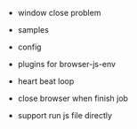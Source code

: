 - window close problem

- samples

- config

- plugins for browser-js-env

- heart beat loop

- close browser when finish job

- support run js file directly
